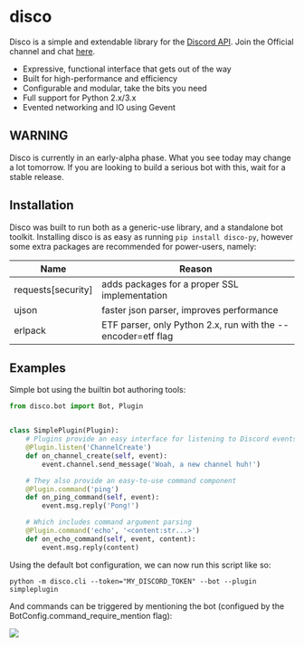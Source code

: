 # disco
Disco is a simple and extendable library for the [Discord API](https://discordapp.com/developers/docs/intro). Join the Official channel and chat [here](https://discord.gg/XJRZSQk).

- Expressive, functional interface that gets out of the way
- Built for high-performance and efficiency
- Configurable and modular, take the bits you need
- Full support for Python 2.x/3.x
- Evented networking and IO using Gevent

## WARNING

Disco is currently in an early-alpha phase. What you see today may change a lot tomorrow. If you are looking to build a serious bot with this, wait for a stable release.

## Installation

Disco was built to run both as a generic-use library, and a standalone bot toolkit. Installing disco is as easy as running `pip install disco-py`, however some extra packages are recommended for power-users, namely:

|Name|Reason|
|----|------|
|requests[security]|adds packages for a proper SSL implementation|
|ujson|faster json parser, improves performance|
|erlpack|ETF parser, only Python 2.x, run with the --encoder=etf flag|

## Examples

Simple bot using the builtin bot authoring tools:

```python
from disco.bot import Bot, Plugin


class SimplePlugin(Plugin):
    # Plugins provide an easy interface for listening to Discord events
    @Plugin.listen('ChannelCreate')
    def on_channel_create(self, event):
        event.channel.send_message('Woah, a new channel huh!')

    # They also provide an easy-to-use command component
    @Plugin.command('ping')
    def on_ping_command(self, event):
        event.msg.reply('Pong!')

    # Which includes command argument parsing
    @Plugin.command('echo', '<content:str...>')
    def on_echo_command(self, event, content):
        event.msg.reply(content)
```

Using the default bot configuration, we can now run this script like so:

`python -m disco.cli --token="MY_DISCORD_TOKEN" --bot --plugin simpleplugin`

And commands can be triggered by mentioning the bot (configued by the BotConfig.command\_require\_mention flag):

![](http://i.imgur.com/Vw6T8bi.png)
